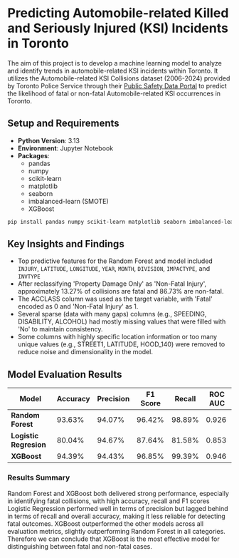 # Predicting Automobile-related Killed and Seriously Injured (KSI) Incidents in Toronto

The aim of this project is to develop a machine learning model to analyze and identify trends in automobile-related KSI incidents within Toronto. It utilizes the Automobile-related KSI Collisions dataset (2006-2024) provided by Toronto Police Service through their [Public Safety Data Portal](https://data.torontopolice.on.ca/datasets/TorontoPS::automobile-ksi/about) to predict the likelihood of fatal or non-fatal Automobile-related KSI occurrences in Toronto.

## Setup and Requirements

- **Python Version**: 3.13  
- **Environment**: Jupyter Notebook  
- **Packages**:
  - pandas  
  - numpy  
  - scikit-learn  
  - matplotlib
  - seaborn
  - imbalanced-learn (SMOTE)
  - XGBoost

```bash
pip install pandas numpy scikit-learn matplotlib seaborn imbalanced-learn xgboost
```

## Key Insights and Findings

- Top predictive features for the Random Forest and model included `INJURY`, `LATITUDE`, `LONGITUDE`, `YEAR`, `MONTH`, `DIVISION`, `IMPACTYPE`, and `INVTYPE`
- After reclassifying 'Property Damage Only' as 'Non-Fatal Injury', approximately 13.27% of collisions are fatal and 86.73% are non-fatal.
- The ACCLASS column was used as the target variable, with 'Fatal' encoded as 0 and 'Non-Fatal Injury' as 1.
- Several sparse (data with many gaps) columns (e.g., SPEEDING, DISABILITY, ALCOHOL) had mostly missing values that were filled with 'No' to maintain consistency.
- Some columns with highly specific location information or too many unique values (e.g., STREET1, LATITUDE, HOOD_140) were removed to reduce noise and dimensionality in the model.

## Model Evaluation Results

| Model                   | Accuracy  | Precision | F1 Score | Recall   | ROC AUC |
|-------------------------|-----------|-----------|----------|----------|---------|
| **Random Forest**       | 93.63%    | 94.07%    | 96.42%   | 98.89%   | 0.926   |
| **Logistic Regresion**  | 80.04%    | 94.67%    | 87.64%   | 81.58%   | 0.853   |
| **XGBoost**             | 94.39%    | 94.43%    | 96.85%   | 99.39%   | 0.946   |

### Results Summary

Random Forest and XGBoost both delivered strong performance, especially in identifying fatal collisions, with high accuracy, recall and F1 scores Logistic Regression performed well in terms of precision but lagged behind in terms of recall and overall accuracy, making it less reliable for detecting fatal outcomes. XGBoost outperformed the other models across all evaluation metrics, slightly outperforming Random Forest in all categories. Therefore we can conclude that XGBoost is the most effective model for distinguishing between fatal and non-fatal cases.
